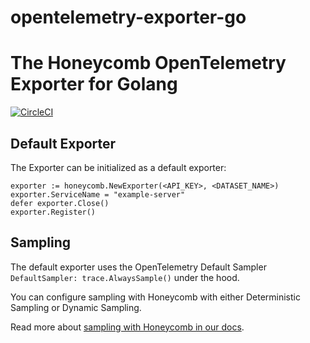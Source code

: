 # opentelemetry-exporter-go

# The Honeycomb OpenTelemetry Exporter for Golang

[![CircleCI](https://circleci.com/gh/honeycombio/opentelemetry-exporter-go.svg?style=svg)](https://circleci.com/gh/honeycombio/opentelemetry-exporter-go)

## Default Exporter

The Exporter can be initialized as a default exporter:

```golang
exporter := honeycomb.NewExporter(<API_KEY>, <DATASET_NAME>)
exporter.ServiceName = "example-server"
defer exporter.Close()
exporter.Register()
```

## Sampling

The default exporter uses the OpenTelemetry Default Sampler `DefaultSampler: trace.AlwaysSample()` under the hood.

You can configure sampling with Honeycomb with either Deterministic Sampling or Dynamic Sampling.

Read more about [sampling with Honeycomb in our docs](https://docs.honeycomb.io/working-with-your-data/tracing/sampling/).

